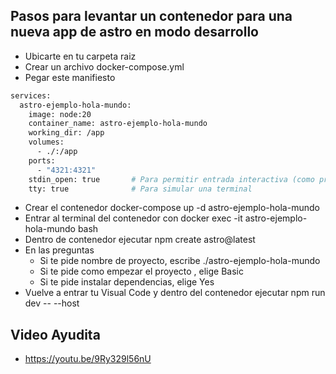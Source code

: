 
## Pasos para levantar un contenedor para una nueva app de astro en modo desarrollo
- Ubicarte en tu carpeta raiz
- Crear un archivo docker-compose.yml
- Pegar este manifiesto
```sh
services:
  astro-ejemplo-hola-mundo:
    image: node:20
    container_name: astro-ejemplo-hola-mundo
    working_dir: /app
    volumes:
      - ./:/app
    ports:
      - "4321:4321"  
    stdin_open: true       # Para permitir entrada interactiva (como prompts)
    tty: true              # Para simular una terminal
```
- Crear el contenedor docker-compose up -d astro-ejemplo-hola-mundo
- Entrar al terminal del contenedor con docker exec -it astro-ejemplo-hola-mundo bash
- Dentro de contenedor ejecutar npm create astro@latest
- En las preguntas 
    - Si te pide nombre de proyecto, escribe ./astro-ejemplo-hola-mundo
    - Si te pide como empezar el proyecto , elige Basic 
    - Si te pide instalar dependencias, elige Yes
- Vuelve a entrar tu Visual Code y dentro del contenedor ejecutar npm run dev -- --host

## Video Ayudita
- https://youtu.be/9Ry329l56nU